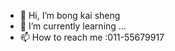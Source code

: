 - 👋 Hi, I’m bong kai sheng
- 🌱 I’m currently learning ...
- 📫 How to reach me :011-55679917

<!---
boomyou123/boomyou123 is a ✨ special ✨ repository because its `README.md` (this file) appears on your GitHub profile.
You can click the Preview link to take a look at your changes.
--->
